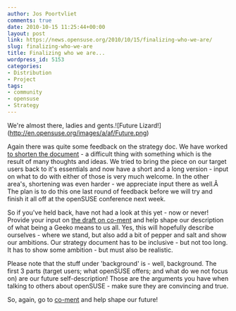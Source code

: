 ```yaml
---
author: Jos Poortvliet
comments: true
date: 2010-10-15 11:25:44+00:00
layout: post
link: https://news.opensuse.org/2010/10/15/finalizing-who-we-are/
slug: finalizing-who-we-are
title: Finalizing who we are...
wordpress_id: 5153
categories:
- Distribution
- Project
tags:
- community
- opensuse
- Strategy
---
```


We're almost there, ladies and gents.![Future Lizard!\](http://en.opensuse.org/images/a/af/Future.png)

Again there was quite some feedback on the strategy doc. We have worked [to shorten the document](https://lite.co-ment.com/text/lNPCgzeGHdV/view/) - a difficult thing with something which is the result of many thoughts and ideas. We tried to bring the piece on our target users back to it's essentials and now have a short and a long version - input on what to do with either of those is very much welcome. In the other area's, shortening was even harder - we appreciate input there as well.Â  The plan is to do this one last round of feedback before we will try and finish it all off at the openSUSE conference next week.

<!-- more -->

So if you've held back, have not had a look at this yet - now or never! Provide your input on [the draft on co-ment](https://lite.co-ment.com/text/lNPCgzeGHdV/view/) and help shape our description of what being a Geeko means to us all. Yes, this will hopefully describe ourselves - where we stand, but also add a bit of pepper and salt and show our ambitions. Our strategy document has to be inclusive - but not too long. It has to show some ambition - but must also be realistic.

Please note that the stuff under 'background' is - well, background. The first 3 parts (target users; what openSUSE offers; and what do we not focus on) are our future self-description! Those are the arguments you have when talking to others about openSUSE - make sure they are convincing and true.

So, again, go to [co-ment](https://lite.co-ment.com/text/lNPCgzeGHdV/view/) and help shape our future!
